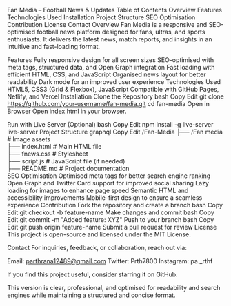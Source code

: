 Fan Media – Football News & Updates
Table of Contents
Overview
Features
Technologies Used
Installation
Project Structure
SEO Optimisation
Contribution
License
Contact
Overview
Fan Media is a responsive and SEO-optimised football news platform designed for fans, ultras, and sports enthusiasts. It delivers the latest news, match reports, and insights in an intuitive and fast-loading format.

Features
Fully responsive design for all screen sizes
SEO-optimised with meta tags, structured data, and Open Graph integration
Fast loading with efficient HTML, CSS, and JavaScript
Organised news layout for better readability
Dark mode for an improved user experience
Technologies Used
HTML5, CSS3 (Grid & Flexbox), JavaScript
Compatible with GitHub Pages, Netlify, and Vercel
Installation
Clone the Repository
bash
Copy
Edit
git clone https://github.com/your-username/fan-media.git
cd fan-media
Open in Browser
Open index.html in your browser.

Run with Live Server (Optional)
bash
Copy
Edit
npm install -g live-server
live-server
Project Structure
graphql
Copy
Edit
/Fan-Media
 ├── /Fan media         # Image assets  
 ├── index.html         # Main HTML file  
 ├── fnews.css          # Stylesheet  
 ├── script.js          # JavaScript file (if needed)  
 ├── README.md          # Project documentation  
SEO Optimisation
Optimised meta tags for better search engine ranking
Open Graph and Twitter Card support for improved social sharing
Lazy loading for images to enhance page speed
Semantic HTML and accessibility improvements
Mobile-first design to ensure a seamless experience
Contribution
Fork the repository and create a branch
bash
Copy
Edit
git checkout -b feature-name
Make changes and commit
bash
Copy
Edit
git commit -m "Added feature: XYZ"
Push to your branch
bash
Copy
Edit
git push origin feature-name
Submit a pull request for review
License
This project is open-source and licensed under the MIT License.

Contact
For inquiries, feedback, or collaboration, reach out via:

Email: parthrana12489@gmail.com
Twitter: Prth7800
Instagram: pa._rthf

If you find this project useful, consider starring it on GitHub.

This version is clear, professional, and optimised for readability and search engines while maintaining a structured and concise format.
